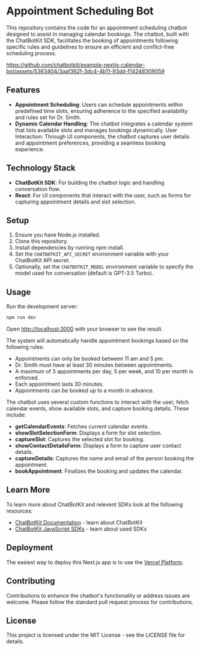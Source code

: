 # Appointment Scheduling Bot

This repository contains the code for an appointment scheduling chatbot designed to assist in managing calendar bookings. The chatbot, built with the ChatBotKit SDK, facilitates the booking of appointments following specific rules and guidelines to ensure an efficient and conflict-free scheduling process.

https://github.com/chatbotkit/example-nextjs-calendar-bot/assets/5363404/3aaf362f-3dc4-4b11-93dd-f14248309059

## Features

- **Appointment Scheduling**: Users can schedule appointments within predefined time slots, ensuring adherence to the specified availability and rules set for Dr. Smith.
- **Dynamic Calendar Handling**: The chatbot integrates a calendar system that lists available slots and manages bookings dynamically.
  User Interaction: Through UI components, the chatbot captures user details and appointment preferences, providing a seamless booking experience.

## Technology Stack

- **ChatBotKit SDK**: For building the chatbot logic and handling conversation flow.
- **React**: For UI components that interact with the user, such as forms for capturing appointment details and slot selection.

## Setup

1. Ensure you have Node.js installed.
2. Clone this repository.
3. Install dependencies by running npm install.
4. Set the `CHATBOTKIT_API_SECRET` environment variable with your ChatBotKit API secret.
5. Optionally, set the `CHATBOTKIT_MODEL` environment variable to specify the model used for conversation (default is GPT-3.5 Turbo).

## Usage

Run the development server:

```bash
npm run dev
```

Open [http://localhost:3000](http://localhost:3000) with your browser to see the result.

The system will automatically handle appointment bookings based on the following rules:

- Appointments can only be booked between 11 am and 5 pm.
- Dr. Smith must have at least 30 minutes between appointments.
- A maximum of 3 appointments per day, 5 per week, and 10 per month is enforced.
- Each appointment lasts 30 minutes.
- Appointments can be booked up to a month in advance.

The chatbot uses several custom functions to interact with the user, fetch calendar events, show available slots, and capture booking details. These include:

- **getCalendarEvents**: Fetches current calendar events.
- **showSlotSelectionForm**: Displays a form for slot selection.
- **captureSlot**: Captures the selected slot for booking.
- **showContactDetailsForm**: Displays a form to capture user contact details.
- **captureDetails**: Captures the name and email of the person booking the appointment.
- **bookAppointment**: Finalizes the booking and updates the calendar.

## Learn More

To learn more about ChatBotKit and relevent SDKs look at the following resources:

- [ChatBotKit Documentation](https://chatbotkit.com/docs) - learn about ChatBotKit
- [ChatBotKit JavaScript SDKs](https://github.com/chatbotkit/node-sdk) - learn about used SDKs

## Deployment

The easiest way to deploy this Next.js app is to use the [Vercel Platform](https://vercel.com).

## Contributing

Contributions to enhance the chatbot's functionality or address issues are welcome. Please follow the standard pull request process for contributions.

## License

This project is licensed under the MIT License - see the LICENSE file for details.
